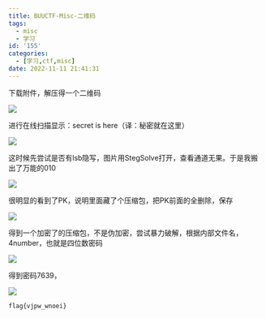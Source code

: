 ```yaml
---
title: BUUCTF-Misc-二维码
tags:
  - misc
  - 学习
id: '155'
categories:
  - [学习,ctf,misc]
date: 2022-11-11 21:41:31
---
```


下载附件，解压得一个二维码

![](https://pic.niaoluo.top/%E7%BD%91%E7%AB%99%E8%B0%83%E7%94%A8/misc%E9%9C%80%E8%A6%81/BUUCTF-Misc-%E4%BA%8C%E7%BB%B4%E7%A0%81/QR_code.png)

进行在线扫描显示：secret is here（译：秘密就在这里）

![](https://pic.niaoluo.top/%E7%BD%91%E7%AB%99%E8%B0%83%E7%94%A8/misc%E9%9C%80%E8%A6%81/BUUCTF-Misc-%E4%BA%8C%E7%BB%B4%E7%A0%81/image-1-1024x697.png)

这时候先尝试是否有lsb隐写，图片用StegSolve打开，查看通道无果。于是我搬出了万能的010

![](https://pic.niaoluo.top/%E7%BD%91%E7%AB%99%E8%B0%83%E7%94%A8/misc%E9%9C%80%E8%A6%81/BUUCTF-Misc-%E4%BA%8C%E7%BB%B4%E7%A0%81/image-2-1024x736.png)

很明显的看到了PK，说明里面藏了个压缩包，把PK前面的全删除，保存

![](https://pic.niaoluo.top/%E7%BD%91%E7%AB%99%E8%B0%83%E7%94%A8/misc%E9%9C%80%E8%A6%81/BUUCTF-Misc-%E4%BA%8C%E7%BB%B4%E7%A0%81/image-3-1024x816.png)

得到一个加密了的压缩包，不是伪加密，尝试暴力破解，根据内部文件名，4number，也就是四位数密码

![](https://pic.niaoluo.top/%E7%BD%91%E7%AB%99%E8%B0%83%E7%94%A8/misc%E9%9C%80%E8%A6%81/BUUCTF-Misc-%E4%BA%8C%E7%BB%B4%E7%A0%81/image-4.png)

得到密码7639，

![](https://pic.niaoluo.top/%E7%BD%91%E7%AB%99%E8%B0%83%E7%94%A8/misc%E9%9C%80%E8%A6%81/BUUCTF-Misc-%E4%BA%8C%E7%BB%B4%E7%A0%81/image-5-1024x574.png)

```
flag{vjpw_wnoei}
```